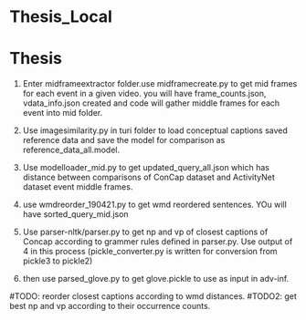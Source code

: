 # Thesis_Local
# Thesis
1. Enter midframeextractor folder.use midframecreate.py to get mid frames for each event in a given video. you will have 
frame_counts.json, vdata_info.json created and code will gather middle frames for each event into mid folder.

2. Use imagesimilarity.py in turi folder to load conceptual captions saved reference data and save the model for 
comparison as reference_data_all.model.

3. Use modelloader_mid.py to get updated_query_all.json which has distance between comparisons of ConCap dataset and 
ActivityNet dataset event middle frames. 

4. use wmdreorder_190421.py to get wmd reordered sentences. YOu will have sorted_query_mid.json

5. Use parser-nltk/parser.py to get np and vp of closest captions of Concap according to grammer rules defined in parser.py.
Use output of 4 in this process
(pickle_converter.py is written for conversion from pickle3 to pickle2)


5. then use parsed_glove.py to get glove.pickle to use as input in adv-inf.


#TODO: reorder closest captions according to wmd distances.
#TODO2: get best np and vp according to their occurrence counts.


